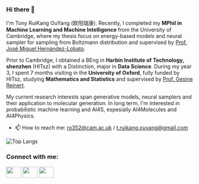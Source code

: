 ### Hi there 👋
I'm Tony RuiKang OuYang (欧阳瑞康). Recently, I completed my **MPhil in Machine Learning and Machine Intelligence** from the University of Cambridge, where my thesis focus on energy-based models and neural sampler for sampling from Boltzmann distribution and supervised by [Prof. José Miguel Hernández-Lobato](https://jmhl.org).

Prior to Cambridge, I obtained a BEng in **Harbin Institute of Technology, shenzhen** (HITsz) with a Distinction, major in **Data Science**. During my year 3, I spent 7 months visiting in the **University of Oxford**, fully funded by HITsz, studying **Mathematics and Statistics** and supervised by [Prof. Gesine Reinert]([url](https://www.stats.ox.ac.uk/~reinert/)).

My current research interests span generative models, neural samplers and their application to molecular generation. In long term, I'm interested in probabilistic machine learning and AI4S, espesially AI4Molecules and AI4Physics. 

- 📫 How to reach me: ro352@cam.ac.uk / t.ruikang.ouyang@gmail.com

![Top Langs](https://github-readme-stats.vercel.app/api/top-langs/?username=tonyauyeung&layout=compact&size_weight=0.5&count_weight=0.5&hide=jupyter%20notebook)
<h3 align="left">Connect with me:</h3>
<p align="left">
<!-- <a href="your link" target="blank"><img align="center" src="https://cdn.jsdelivr.net/npm/simple-icons@3.0.1/icons/twitter.svg" alt="" height="30" width="40" /></a> -->
<a href="https://linkedin.com/in/seoihong-auyeung-225845235" target="blank"><img align="center" src="https://cdn.jsdelivr.net/npm/simple-icons@3.0.1/icons/linkedin.svg" alt="" height="30" width="40" /></a>
<a href="https://www.instagram.com/tony.seoihong.auyeung/" target="blank"><img align="center" src="https://cdn.jsdelivr.net/npm/simple-icons@3.0.1/icons/instagram.svg" alt="" height="30" width="40" /></a>
<a href="https://scholar.google.com/citations?user=8G4PuYoAAAAJ&hl=en&oi=ao" target="blank"><img align="center" src="https://upload.wikimedia.org/wikipedia/commons/thumb/c/c7/Google_Scholar_logo.svg/120px-Google_Scholar_logo.svg.png" alt="" height="30" width="40" /></a>
<!-- <a href="your link" target="blank"><img align="center" src="https://cdn.jsdelivr.net/npm/simple-icons@3.0.1/icons/youtube.svg" alt="" height="30" width="40" /></a> -->
</p>
<!--![Tony's GitHub stats](https://github-readme-stats.vercel.app/api?username=tonyauyeung&show_icons=true&theme=radical)-->
<!--
**tonyauyeung/tonyauyeung** is a ✨ _special_ ✨ repository because its `README.md` (this file) appears on your GitHub profile.

Here are some ideas to get you started:

- 🔭 I’m currently working on ...
- 🌱 I’m currently learning ...
- 👯 I’m looking to collaborate on ...
- 🤔 I’m looking for help with ...
- 💬 Ask me about ...
- 📫 How to reach me: ...
- 😄 Pronouns: ...
- ⚡ Fun fact: ...
-->
